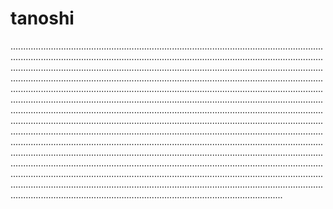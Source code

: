 # tanoshi

....................................................................................................................................................................................................................................................................................................................................................................................................................................................................................................................................................................................................................................................................................................................................................................................................................................................................................................................................................................................................................................................................................................................................................................................................................................................................................................................................................................................................................................................................................................................................................................................................................................................................................................................................................................................................................................................................................................................